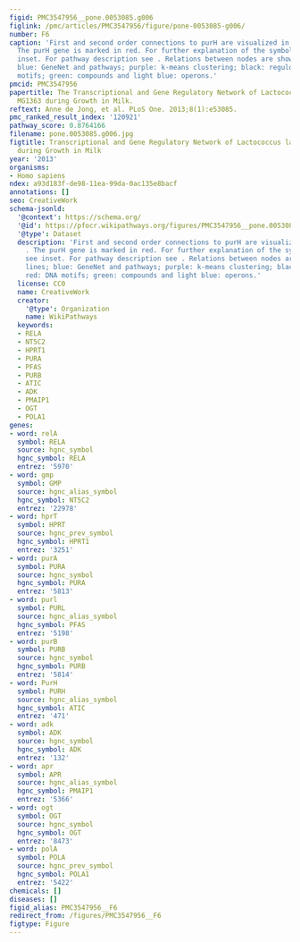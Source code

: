```yaml
---
figid: PMC3547956__pone.0053085.g006
figlink: /pmc/articles/PMC3547956/figure/pone-0053085-g006/
number: F6
caption: 'First and second order connections to purH are visualized in Cytoscape .
  The purH gene is marked in red. For further explanation of the symbols (nodes) see
  inset. For pathway description see . Relations between nodes are shown as lines;
  blue: GeneNet and pathways; purple: k-means clustering; black: regulon; red: DNA
  motifs; green: compounds and light blue: operons.'
pmcid: PMC3547956
papertitle: The Transcriptional and Gene Regulatory Network of Lactococcus lactis
  MG1363 during Growth in Milk.
reftext: Anne de Jong, et al. PLoS One. 2013;8(1):e53085.
pmc_ranked_result_index: '120921'
pathway_score: 0.8764166
filename: pone.0053085.g006.jpg
figtitle: Transcriptional and Gene Regulatory Network of Lactococcus lactis MG1363
  during Growth in Milk
year: '2013'
organisms:
- Homo sapiens
ndex: a93d183f-de98-11ea-99da-0ac135e8bacf
annotations: []
seo: CreativeWork
schema-jsonld:
  '@context': https://schema.org/
  '@id': https://pfocr.wikipathways.org/figures/PMC3547956__pone.0053085.g006.html
  '@type': Dataset
  description: 'First and second order connections to purH are visualized in Cytoscape
    . The purH gene is marked in red. For further explanation of the symbols (nodes)
    see inset. For pathway description see . Relations between nodes are shown as
    lines; blue: GeneNet and pathways; purple: k-means clustering; black: regulon;
    red: DNA motifs; green: compounds and light blue: operons.'
  license: CC0
  name: CreativeWork
  creator:
    '@type': Organization
    name: WikiPathways
  keywords:
  - RELA
  - NT5C2
  - HPRT1
  - PURA
  - PFAS
  - PURB
  - ATIC
  - ADK
  - PMAIP1
  - OGT
  - POLA1
genes:
- word: relA
  symbol: RELA
  source: hgnc_symbol
  hgnc_symbol: RELA
  entrez: '5970'
- word: gmp
  symbol: GMP
  source: hgnc_alias_symbol
  hgnc_symbol: NT5C2
  entrez: '22978'
- word: hprT
  symbol: HPRT
  source: hgnc_prev_symbol
  hgnc_symbol: HPRT1
  entrez: '3251'
- word: purA
  symbol: PURA
  source: hgnc_symbol
  hgnc_symbol: PURA
  entrez: '5813'
- word: purl
  symbol: PURL
  source: hgnc_alias_symbol
  hgnc_symbol: PFAS
  entrez: '5198'
- word: purB
  symbol: PURB
  source: hgnc_symbol
  hgnc_symbol: PURB
  entrez: '5814'
- word: PurH
  symbol: PURH
  source: hgnc_alias_symbol
  hgnc_symbol: ATIC
  entrez: '471'
- word: adk
  symbol: ADK
  source: hgnc_symbol
  hgnc_symbol: ADK
  entrez: '132'
- word: apr
  symbol: APR
  source: hgnc_alias_symbol
  hgnc_symbol: PMAIP1
  entrez: '5366'
- word: ogt
  symbol: OGT
  source: hgnc_symbol
  hgnc_symbol: OGT
  entrez: '8473'
- word: polA
  symbol: POLA
  source: hgnc_prev_symbol
  hgnc_symbol: POLA1
  entrez: '5422'
chemicals: []
diseases: []
figid_alias: PMC3547956__F6
redirect_from: /figures/PMC3547956__F6
figtype: Figure
---
```

